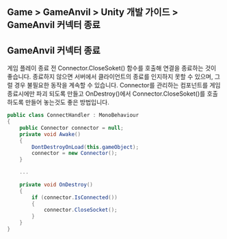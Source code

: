 ## Game > GameAnvil > Unity 개발 가이드 > GameAnvil 커넥터 종료

## GameAnvil 커넥터 종료

게임 플레이 종료 전 Connector.CloseSoket() 함수를 호출해 연결을 종료하는 것이 좋습니다. 종료하지 않으면 서버에서 클라이언트의 종료를 인지하지 못할 수 있으며, 그럴 경우 불필요한 동작을 계속할 수 있습니다.  Connector를 관리하는 컴포넌트를 게임 종료시에만 파괴 되도록 만들고 OnDestroy()에서 Connector.CloseSoket()를 호출하도록 만들어 놓는것도 좋은 방법입니다. 

```c#
public class ConnectHandler : MonoBehaviour
{
    public Connector connector = null;
	private void Awake()
    {
        DontDestroyOnLoad(this.gameObject);
        connector = new Connector();
    }

    ...
        
    private void OnDestroy()
    {
        if (connector.IsConnected())
        {
            connector.CloseSocket();
        }
    }
}
```

